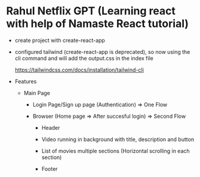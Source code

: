 # Rahul Netflix GPT (Learning react with help of Namaste React tutorial)

- create project with create-react-app
- configured tailwind (create-react-app is deprecated), so now using the cli command and will add the output.css in the index file

    https://tailwindcss.com/docs/installation/tailwind-cli

- Features

  - Main Page

    - Login Page/Sign up page (Authentication) => One Flow

    - Browser (Home page => After succesful login) => Second Flow

      - Header
      - Video running in background with title, description and button
      - List of movies multiple sections (Horizontal scrolling in each section)

      - Footer


